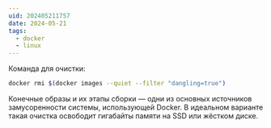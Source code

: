 ```yaml
---
uid: 202405211757
date: 2024-05-21
tags:
  - docker
  - linux
---
```


Команда для очистки:

```bash
docker rmi $(docker images --quiet --filter "dangling=true")
```

Конечные образы и их этапы сборки — одни из основных источников замусоренности системы, использующей Docker. В идеальном варианте такая очистка освободит гигабайты памяти на SSD или жёстком диске.

